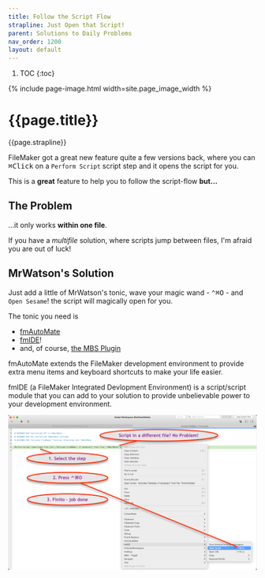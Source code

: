 ```yaml
---
title: Follow the Script Flow
strapline: Just Open that Script!
parent: Solutions to Daily Problems
nav_order: 1200
layout: default
---
```

1. TOC
{:toc}

{% include page-image.html width=site.page_image_width %}

# {{page.title}}

{{page.strapline}}

FileMaker got a great new feature quite a few versions back, where you can <kbd>⌘</kbd><kbd>Click</kbd> on a `Perform Script` script step and it opens the script for you.

This is a **great** feature to help you to follow the script-flow **but…**

## The Problem

…it only works **within one file**.

If you have a *multifile* solution, where scripts jump between files, I'm afraid you are out of luck!

## MrWatson's Solution

Just add a little of MrWatson's tonic, wave your magic wand - <kbd>⌃⌘O</kbd> - and `Open Sesame`! the script will magically open for you.

The tonic you need is

- [fmAutoMate](./fmautomate.html) 
- [fmIDE](./fmide.html)!
- and, of course, [the MBS Plugin](./mbs-plugin.html)

fmAutoMate extends the FileMaker development environment to provide extra menu items and keyboard shortcuts to make your life easier.

fmIDE (a FileMaker Integrated Devlopment Environment) is a script/script module that you can add to your solution to provide unbelievable power to your development environment.


![Open Sesame](/assets/images/open-sesame.png)
